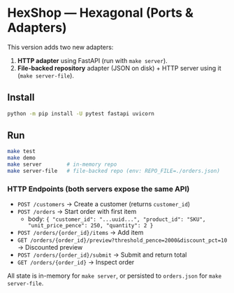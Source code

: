 # HexShop — Hexagonal (Ports & Adapters)

This version adds two new adapters:
1) **HTTP adapter** using FastAPI (run with `make server`).
2) **File-backed repository** adapter (JSON on disk) + HTTP server using it (`make server-file`).

## Install
```bash
python -m pip install -U pytest fastapi uvicorn
```

## Run
```bash
make test
make demo
make server        # in-memory repo
make server-file   # file-backed repo (env: REPO_FILE=./orders.json)
```

### HTTP Endpoints (both servers expose the same API)
- `POST /customers` → Create a customer (returns `customer_id`)
- `POST /orders` → Start order with first item
  - body: `{ "customer_id": "...uuid...", "product_id": "SKU", "unit_price_pence": 250, "quantity": 2 }`
- `POST /orders/{order_id}/items` → Add item
- `GET /orders/{order_id}/preview?threshold_pence=2000&discount_pct=10` → Discounted preview
- `POST /orders/{order_id}/submit` → Submit and return total
- `GET /orders/{order_id}` → Inspect order

All state is in-memory for `make server`, or persisted to `orders.json` for `make server-file`.
